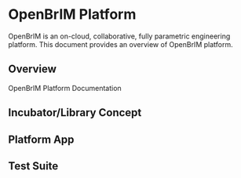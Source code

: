 # OpenBrIM Platform
OpenBrIM is an on-cloud, collaborative, fully parametric engineering platform. This document provides an overview of OpenBrIM platform.

## Overview
OpenBrIM Platform Documentation

## Incubator/Library Concept


## Platform App


## Test Suite


<!--stackedit_data:
eyJoaXN0b3J5IjpbLTEwMjI2NzA0NSwxNDYxMTE4MTc0LDg3Mz
MyOTA0N119
-->